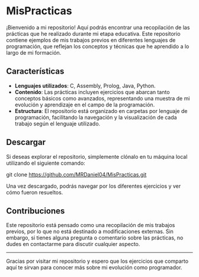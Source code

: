 # MisPracticas

¡Bienvenido a mi repositorio! Aquí podrás encontrar una recopilación de las prácticas que he realizado durante mi etapa educativa. Este repositorio contiene ejemplos de mis trabajos previos en diferentes lenguajes de programación, que reflejan los conceptos y técnicas que he aprendido a lo largo de mi formación.

## Características

- **Lenguajes utilizados**: C, Assembly, Prolog, Java, Python.
- **Contenido**: Las prácticas incluyen ejercicios que abarcan tanto conceptos básicos como avanzados, representando una muestra de mi evolución y aprendizaje en el campo de la programación.
- **Estructura**: El repositorio está organizado en carpetas por lenguaje de programación, facilitando la navegación y la visualización de cada trabajo según el lenguaje utilizado.

## Descargar

Si deseas explorar el repositorio, simplemente clónalo en tu máquina local utilizando el siguiente comando:

git clone https://github.com/MRDaniel04/MisPracticas.git

Una vez descargado, podrás navegar por los diferentes ejercicios y ver cómo fueron resueltos.

## Contribuciones

Este repositorio está pensado como una recopilación de mis trabajos previos, por lo que no está destinado a modificaciones externas. Sin embargo, si tienes alguna pregunta o comentario sobre las prácticas, no dudes en contactarme para discutir cualquier aspecto.

---

Gracias por visitar mi repositorio y espero que los ejercicios que comparto aquí te sirvan para conocer más sobre mi evolución como programador.

